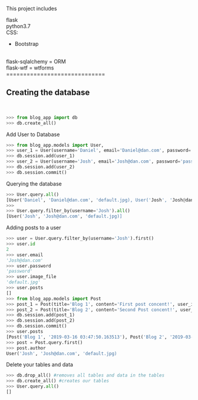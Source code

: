 
This project includes

flask <br>
python3.7 <br>
CSS:
- Bootstrap
<br>
flask-sqlalchemy = ORM <br>
flask-wtf = wtforms <br>
============================= <br>
<h2>Creating the database</h2> <br>

```python
>>> from blog_app import db
>>> db.create_all()
```

Add User to Database
```python
>>> from blog_app.models import User, 
>>> user_1 = User(username='Daniel', email='Daniel@dan.com', password='password')
>>> db.session.add(user_1)
>>> user_2 = User(username='Josh', email='Josh@dan.com', password='password')
>>> db.session.add(user_2)
>>> db.session.commit()
````
Querying the database
```python
>>> User.query.all()
[User('Daniel', 'Daniel@dan.com', 'default.jpg), User('Josh', 'Josh@dan.com', 'default.jpg)]
>>>
>>> User.query.filter_by(username='Josh').all()
[User('Josh', 'Josh@dan.com', 'default.jpg)]

```

Adding posts to a user
```python
>>> user = User.query.filter_by(username='Josh').first()
>>> user.id
2
>>> user.email
'Josh@dan.com'
>>> user.password
'password'
>>> user.image_file
'default.jpg'
>>> user.posts
[]
>>> from blog_app.models import Post
>>> post_1 = Post(title='Blog 1', content='First post concent!', user_id=user.id)
>>> post_2 = Post(title='Blog 2', content='Second Post concent!', user_id=user.id)
>>> db.session.add(post_1)
>>> db.session.add(post_2)
>>> db.session.commit()
>>> user.posts
[Post('Blog 1', '2019-03-16 03:47:50.163513'), Post('Blog 2', '2019-03-16 03:47:50.167985')]
>>> post = Post.query.first()
>>> post.author
User('Josh', 'Josh@dan.com', 'default.jpg)

```

Delete your tables and data
```python
>>> db.drop_all() #removes all tables and data in the tables
>>> db.create_all() #creates our tables
>>> User.query.all()
[]
```
